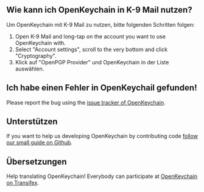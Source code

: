 [//]: # (NOTE: Please put every sentence in its own line, Transifex puts every line in its own translation field!)

## Wie kann ich OpenKeychain in K-9 Mail nutzen?
Um OpenKeychain mit K-9 Mail zu nutzen, bitte folgenden Schritten folgen:
  1. Open K-9 Mail and long-tap on the account you want to use OpenKeychain with.
  2. Select "Account settings", scroll to the very bottom and click "Cryptography".
  3. Klick auf "OpenPGP Provider" und OpenKeychain in der Liste auswählen.

## Ich habe einen Fehler in OpenKeychail gefunden!
Please report the bug using the [issue tracker of OpenKeychain](https://github.com/openpgp-keychain/openpgp-keychain/issues).

## Unterstützen
If you want to help us developing OpenKeychain by contributing code [follow our small guide on Github](https://github.com/openpgp-keychain/openpgp-keychain#contribute-code).

## Übersetzungen
Help translating OpenKeychain! Everybody can participate at [OpenKeychain on Transifex](https://www.transifex.com/projects/p/open-keychain/).